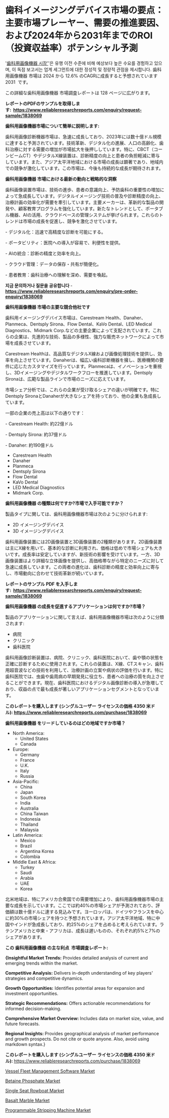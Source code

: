 <p><h1>歯科イメージングデバイス市場の要点：主要市場プレーヤー、需要の推進要因、および2024年から2031年までのROI（投資収益率）ポテンシャル予測</h1></p><p>'<a href="https://www.reliableresearchreports.com/dental-imaging-devices-r1838069?utm_campaign=110&utm_medium=36&utm_source=Github&utm_content=ia&utm_term=30102024&utm_id=dental-imaging-devices">歯科用画像機器 시장'</a>'은 유행 이전 수준에 비해 예상보다 높은 수요를 경험하고 있으며, 이 독점 보고서는 업계 세그먼트에 대한 정성적 및 정량적 관점을 제시합니다. 歯科用画像機器 市場は 2024 から 12.6% のCAGRに成長すると予想されています 2031&nbsp; です。</p>
<p>この詳細な歯科用画像機器 市場調査レポートは 128 ページに広がります。</p>
<p><strong>レポートのPDFのサンプルを取得します</strong><strong>:&nbsp;&nbsp;<a href="https://www.reliableresearchreports.com/enquiry/request-sample/1838069?utm_campaign=110&utm_medium=36&utm_source=Github&utm_content=ia&utm_term=30102024&utm_id=dental-imaging-devices">https://www.reliableresearchreports.com/enquiry/request-sample/1838069</a></strong></p>
<p><strong>歯科用画像機器市場について簡単に説明します:</strong></p>
<p><p>歯科用画像診断機器市場は、急速に成長しており、2023年には数十億ドル規模に達すると予測されています。技術革新、デジタル化の進展、人口の高齢化、歯科治療に対する需要の増加が市場拡大を後押ししています。特に、CBCT（コーンビームCT）やデジタルX線装置は、診断精度の向上と患者の負担軽減に寄与しています。また、アジア太平洋地域における市場の成長は顕著であり、地域内での競争が激化しています。この市場は、今後も持続的な成長が期待されます。</p></p>
<p><strong>歯科用画像機器 市場における最新の動向と戦略的な洞察</strong></p>
<p><p>歯科画像装置市場は、技術の進歩、患者の意識向上、予防歯科の重要性の増加によって急成長しています。デジタルイメージング技術の普及や診断精度の向上、治療計画の効率化が需要を牽引しています。主要メーカーは、革新的な製品の開発や、顧客教育プログラムを強化しています。新たなトレンドとして、ポータブル機器、AIの活用、クラウドベースの管理システムが挙げられます。これらのトレンドは市場の成長を促進し、競争を激化させています。</p><p>- デジタル化：迅速で高精度な診断を可能にする。</p><p>- ポータビリティ：医院への導入が容易で、利便性を提供。</p><p>- AIの統合：診断の精度と効率を向上。</p><p>- クラウド管理：データの保存・共有が簡便化。  </p><p>- 患者教育：歯科治療への理解を深め、需要を喚起。</p></p>
<p><strong>지금 문의하거나 질문을 공유합니다</strong><strong>&nbsp;</strong>-<strong><a href="https://www.reliableresearchreports.com/enquiry/pre-order-enquiry/1838069?utm_campaign=110&utm_medium=36&utm_source=Github&utm_content=ia&utm_term=30102024&utm_id=dental-imaging-devices">https://www.reliableresearchreports.com/enquiry/pre-order-enquiry/1838069</a></strong></p>
<p><strong>歯科用画像機器 市場の主要な競合他社です</strong></p>
<p><p>歯科用イメージングデバイス市場は、Carestream Health、Danaher、Planmeca、Dentsply Sirona、Flow Dental、KaVo Dental、LED Medical Diagnostics、Midmark Corp.などの主要企業によって支配されています。これらの企業は、先進的な技術、製品の多様性、強力な販売ネットワークによって市場を成長させています。</p><p>Carestream Healthは、高品質なデジタルX線および画像処理技術を提供し、効率を向上させています。Danaherは、幅広い歯科診断機器を擁し、医療機関の要件に応じたカスタマイズを行っています。Planmecaは、イノベーションを重視し、3Dイメージングやデジタルワークフローを推進しています。Dentsply Sironaは、広範な製品ラインで市場のニーズに応えています。</p><p>市場シェア分析では、これらの企業が受け取るシェアの違いが明確です。特にDentsply SironaとDanaherが大きなシェアを持っており、他の企業も急成長しています。</p><p>一部の企業の売上高は以下の通りです：</p><p>- Carestream Health: 約22億ドル</p><p>- Dentsply Sirona: 約37億ドル</p><p>- Danaher: 約190億ドル</p></p>
<p><ul><li>Carestream Health</li><li>Danaher</li><li>Planmeca</li><li>Dentsply Sirona</li><li>Flow Dental</li><li>KaVo Dental</li><li>LED Medical Diagnostics</li><li>Midmark Corp.</li></ul></p>
<p><strong>歯科用画像機器 の種類は何ですか?市場で入手可能ですか？</strong></p>
<p>製品タイプに関しては、歯科用画像機器市場は次のように分けられます:</p>
<p><ul><li>2D イメージングデバイス</li><li>3D イメージングデバイス</li></ul></p>
<p><p>歯科用画像装置には2D画像装置と3D画像装置の2種類があります。2D画像装置は主にX線を用いて、基本的な診断に利用され、価格は低めで市場シェアも大きいです。成長率は安定していますが、新技術の影響を受けています。一方、3D画像装置はより詳細な立体画像を提供し、高価格帯ながら特定のニーズに対して急速に成長しています。この両者の進化は、歯科診断の精度と効率向上に寄与し、市場動向に合わせて技術革新が続いています。</p></p>
<p><strong>レポートのサンプル PDF を入手します:&nbsp;</strong><strong>&nbsp;<a href="https://www.reliableresearchreports.com/enquiry/request-sample/1838069?utm_campaign=110&utm_medium=36&utm_source=Github&utm_content=ia&utm_term=30102024&utm_id=dental-imaging-devices">https://www.reliableresearchreports.com/enquiry/request-sample/1838069</a></strong></p>
<p><strong>歯科用画像機器 の成長を促進するアプリケーションは何ですか?市場？</strong></p>
<p>製品のアプリケーションに関して言えば、歯科用画像機器市場は次のように分類されます:</p>
<p><ul><li>病院</li><li>クリニック</li><li>歯科医院</li></ul></p>
<p><p>歯科用画像診断装置は、病院、クリニック、歯科医院において、歯や顎の状態を正確に診断するために使用されます。これらの装置は、X線、CTスキャン、歯科用超音波などの技術を利用して、治療計画の立案や病状の評価を行います。特に歯科医院では、虫歯や歯周病の早期発見に役立ち、患者への治療の質を向上させることができます。現在、歯科医院におけるデジタル画像診断の導入が急増しており、収益の点で最も成長が著しいアプリケーションセグメントとなっています。</p></p>
<p><strong>このレポートを購入します (シングルユーザー ライセンスの価格 4350 米ドル):</strong><strong>&nbsp;<a href="https://www.reliableresearchreports.com/purchase/1838069?utm_campaign=110&utm_medium=36&utm_source=Github&utm_content=ia&utm_term=30102024&utm_id=dental-imaging-devices">https://www.reliableresearchreports.com/purchase/1838069</a></strong></p>
<p><strong>歯科用画像機器 をリードしているのはどの地域ですか市場？</strong></p>
<p><ul>
    <li>
        North America:
        <ul>
            <li>United States</li>
            <li>Canada</li>
        </ul>
    </li>
    <li>
        Europe:
        <ul>
            <li>Germany</li>
            <li>France</li>
            <li>U.K.</li>
            <li>Italy</li>
            <li>Russia</li>
        </ul>
    </li>
    <li>
        Asia-Pacific:
        <ul>
            <li>China</li>
            <li>Japan</li>
            <li>South Korea</li>
            <li>India</li>
            <li>Australia</li>
            <li>China Taiwan</li>
            <li>Indonesia</li>
            <li>Thailand</li>
            <li>Malaysia</li>
        </ul>
    </li>
    <li>
        Latin America:
        <ul>
            <li>Mexico</li>
            <li>Brazil</li>
            <li>Argentina Korea</li>
            <li>Colombia</li>
        </ul>
    </li>
    <li>
        Middle East & Africa:
        <ul>
            <li>Turkey</li>
            <li>Saudi</li>
            <li>Arabia</li>
            <li>UAE</li>
            <li>Korea</li>
        </ul>
    </li>
    </ul></p>
<p><p>北米地域は、特にアメリカ合衆国での需要増加により、歯科用画像機器市場の主要な成長を示しています。ここでは約40%の市場シェアが予測されており、評価額は数十億ドルに達する見込みです。ヨーロッパは、ドイツやフランスを中心に約30%の市場シェアを持つと予想されています。アジア太平洋地域、特に中国やインドが急成長しており、約25%のシェアを占めると考えられています。ラテンアメリカと中東・アフリカは、成長は遅いものの、それぞれ約5%と7%のシェアがあります。</p></p>
<p><strong>この 歯科用画像機器 の主な利点&nbsp; 市場調査レポート:</strong></p>
<p><strong>{Insightful Market Trends:</strong> Provides detailed analysis of current and emerging trends within the market.</p>
<p><strong>Competitive Analysis:</strong> Delivers in-depth understanding of key players' strategies and competitive dynamics.</p>
<p><strong>Growth Opportunities:</strong> Identifies potential areas for expansion and investment opportunities.</p>
<p><strong>Strategic Recommendations:</strong> Offers actionable recommendations for informed decision-making.</p>
<p><strong>Comprehensive Market Overview: </strong>Includes data on market size, value, and future forecasts.</p>
<p><strong>Regional Insights: </strong>Provides geographical analysis of market performance and growth prospects. Do not cite or quote anyone. Also, avoid using markdown syntax.}</p>
<p><strong>このレポートを購入します (シングルユーザー ライセンスの価格 4350 米ドル):&nbsp;</strong><a href="https://www.reliableresearchreports.com/purchase/1838069?utm_campaign=110&utm_medium=36&utm_source=Github&utm_content=ia&utm_term=30102024&utm_id=dental-imaging-devices">https://www.reliableresearchreports.com/purchase/1838069</a></p>
<p><p><a href="https://github.com/HeatherFernandez476/Market-Research-Report-List-1/blob/main/vessel-fleet-management-software-market.md?utm_campaign=110&utm_medium=36&utm_source=Github&utm_content=ia&utm_term=30102024&utm_id=dental-imaging-devices">Vessel Fleet Management Software Market</a></p><p><a href="https://www.linkedin.com/pulse/betaine-phosphate-market-drivers-challenges-forecast-2024-2031-fceif?utm_campaign=110&utm_medium=36&utm_source=Github&utm_content=ia&utm_term=30102024&utm_id=dental-imaging-devices">Betaine Phosphate Market</a></p><p><a href="https://issuu.com/reportprime-2/docs/single-seat-rowboat-market-size-203_bcfcacd7f93880?utm_campaign=110&utm_medium=36&utm_source=Github&utm_content=ia&utm_term=30102024&utm_id=dental-imaging-devices">Single Seat Rowboat Market</a></p><p><a href="https://www.linkedin.com/pulse/basalt-marble-market-trends-growth-outlook-2024-2031-imarkete-oopvf?utm_campaign=110&utm_medium=36&utm_source=Github&utm_content=ia&utm_term=30102024&utm_id=dental-imaging-devices">Basalt Marble Market</a></p><p><a href="https://issuu.com/reportprime-2/docs/programmable-stripping-machine-mark_6c45cb63dc5b95?utm_campaign=110&utm_medium=36&utm_source=Github&utm_content=ia&utm_term=30102024&utm_id=dental-imaging-devices">Programmable Stripping Machine Market</a></p></p>
<p>&nbsp;</p>